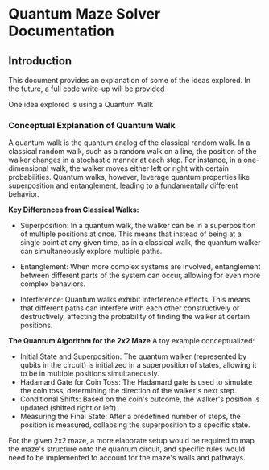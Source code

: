 # Quantum Maze Solver Documentation

## Introduction

This document provides an explanation of some of the ideas explored. In the future, a full code write-up will be provided

One idea explored is using a Quantum Walk

### Conceptual Explanation of Quantum Walk

A quantum walk is the quantum analog of the classical random walk. In a classical random walk, such as a random walk on a line, the position of the walker changes in a stochastic manner at each step. For instance, in a one-dimensional walk, the walker moves either left or right with certain probabilities. Quantum walks, however, leverage quantum properties like superposition and entanglement, leading to a fundamentally different behavior.

**Key Differences from Classical Walks:**

- Superposition: In a quantum walk, the walker can be in a superposition of multiple positions at once. This means that instead of being at a single point at any given time, as in a classical walk, the quantum walker can simultaneously explore multiple paths.

- Entanglement: When more complex systems are involved, entanglement between different parts of the system can occur, allowing for even more complex behaviors.

- Interference: Quantum walks exhibit interference effects. This means that different paths can interfere with each other constructively or destructively, affecting the probability of finding the walker at certain positions.

**The Quantum Algorithm for the 2x2 Maze**
A toy example conceptualized:

- Initial State and Superposition: The quantum walker (represented by qubits in the circuit) is initialized in a superposition of states, allowing it to be in multiple positions simultaneously.
- Hadamard Gate for Coin Toss: The Hadamard gate is used to simulate the coin toss, determining the direction of the walker's next step.
- Conditional Shifts: Based on the coin's outcome, the walker's position is updated (shifted right or left).
- Measuring the Final State: After a predefined number of steps, the position is measured, collapsing the superposition to a specific state.

For the given 2x2 maze, a more elaborate setup would be required to map the maze's structure onto the quantum circuit, and specific rules would need to be implemented to account for the maze's walls and pathways.
